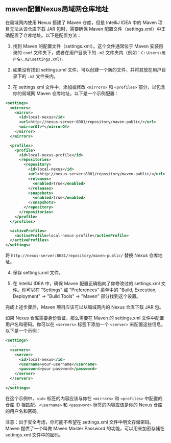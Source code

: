 ## maven配置Nexus局域网仓库地址

在局域网内使用 Nexus 搭建了 Maven 仓库，但是 IntelliJ IDEA 中的 Maven 项目无法从该仓库下载 JAR 包时，需要确保 Maven 配置文件（settings.xml）中正确配置了仓库地址。以下是配置方法：

1. 找到 Maven 的配置文件（settings.xml）。这个文件通常位于 Maven 安装目录的 `conf` 文件夹下，或者在用户目录下的 `.m2` 文件夹内（例如：`C:\Users\用户名\.m2\settings.xml`）。

2. 如果没有找到 settings.xml 文件，可以创建一个新的文件，并将其放在用户目录下的 `.m2` 文件夹内。

3. 在 settings.xml 文件中，添加或修改 `<mirrors>` 和 `<profiles>` 部分，以包含你的局域网 Maven 仓库地址。以下是一个示例配置：

```xml
<settings>
  <mirrors>
    <mirror>
      <id>local-nexus</id>
      <url>http://nexus-server:8081/repository/maven-public/</url>
      <mirrorOf>*</mirrorOf>
    </mirror>
  </mirrors>

  <profiles>
    <profile>
      <id>local-nexus-profile</id>
      <repositories>
        <repository>
          <id>local-nexus</id>
          <url>http://nexus-server:8081/repository/maven-public/</url>
          <releases>
            <enabled>true</enabled>
          </releases>
          <snapshots>
            <enabled>true</enabled>
          </snapshots>
        </repository>
      </repositories>
    </profile>
  </profiles>

  <activeProfiles>
    <activeProfile>local-nexus-profile</activeProfile>
  </activeProfiles>
</settings>
```

将 `http://nexus-server:8081/repository/maven-public/` 替换 Nexus 仓库地址。

4. 保存 settings.xml 文件。

5. 在 IntelliJ IDEA 中，确保 Maven 配置正确指向了你修改过的 settings.xml 文件。你可以在 "Settings" 或 "Preferences" 菜单中的 "Build, Execution, Deployment" -> "Build Tools" -> "Maven" 部分找到这个设置。

完成上述步骤后，Maven 项目应该可以从局域网内的 Nexus 仓库下载 JAR 包。

如果 Nexus 仓库需要身份验证，那么需要在 Maven 的 settings.xml 文件中配置用户名和密码。你可以在 `<servers>` 标签下添加一个 `<server>` 来配置这些信息。以下是一个示例：

```xml
<settings>
  ...
  <servers>
    <server>
      <id>local-nexus</id>
      <username>your-username</username>
      <password>your-password</password>
    </server>
  </servers>
  ...
</settings>
```

在这个示例中，`<id>` 标签的内容应该与你在 `<mirrors>` 和 `<profiles>` 中配置的仓库 ID 相匹配。`<username>` 和 `<password>` 标签的内容应该是你的 Nexus 仓库的用户名和密码。

注意：出于安全考虑，你可能不希望在 settings.xml 文件中明文存储密码。Maven 提供了一个叫做 Maven Master Password 的功能，可以用来加密存储在 settings.xml 文件中的密码。
